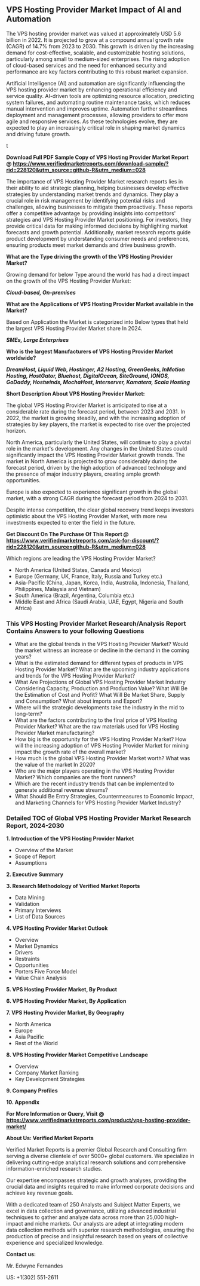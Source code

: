 <h2>VPS Hosting Provider Market Impact of AI and Automation</h2><p>The VPS hosting provider market was valued at approximately USD 5.6 billion in 2022. It is projected to grow at a compound annual growth rate (CAGR) of 14.7% from 2023 to 2030. This growth is driven by the increasing demand for cost-effective, scalable, and customizable hosting solutions, particularly among small to medium-sized enterprises. The rising adoption of cloud-based services and the need for enhanced security and performance are key factors contributing to this robust market expansion.</p><p>Artificial Intelligence (AI) and automation are significantly influencing the VPS hosting provider market by enhancing operational efficiency and service quality. AI-driven tools are optimizing resource allocation, predicting system failures, and automating routine maintenance tasks, which reduces manual intervention and improves uptime. Automation further streamlines deployment and management processes, allowing providers to offer more agile and responsive services. As these technologies evolve, they are expected to play an increasingly critical role in shaping market dynamics and driving future growth.</p>t</p><p id="" class=""><strong>Download Full PDF Sample Copy of VPS Hosting Provider Market Report @ <a href="https://www.verifiedmarketreports.com/download-sample/?rid=228120&utm_source=github-R&utm_medium=028" target="_blank">https://www.verifiedmarketreports.com/download-sample/?rid=228120&utm_source=github-R&utm_medium=028</a></strong></p><p>The importance of&nbsp;VPS Hosting Provider Market research reports lies in their ability to aid strategic planning, helping businesses develop effective strategies by understanding market trends and dynamics. They play a crucial role in risk management by identifying potential risks and challenges, allowing businesses to mitigate them proactively. These reports offer a competitive advantage by providing insights into competitors' strategies and VPS Hosting Provider Market positioning. For investors, they provide critical data for making informed decisions by highlighting market forecasts and growth potential. Additionally, market research reports guide product development by understanding consumer needs and preferences, ensuring products meet market demands and drive business growth.</p><p><strong>What are the&nbsp;Type driving the growth of the VPS Hosting Provider Market?</strong></p><p id="" class="">Growing demand for below Type around the world has had a direct impact on the growth of the VPS Hosting Provider Market:</p><em><strong>Cloud-based, On-premises</strong></em></p><strong>What are the&nbsp;Applications&nbsp;of VPS Hosting Provider Market available in the Market?</strong></p><p id="" class="">Based on Application the Market is categorized into Below types that held the largest VPS Hosting Provider Market share In 2024.</p><em><strong>SMEs, Large Enterprises</strong></em></p><strong>Who is the largest Manufacturers of VPS Hosting Provider Market worldwide?</strong></p><p><em><strong>DreamHost, Liquid Web, Hostinger, A2 Hosting, GreenGeeks, InMotion Hosting, HostGator, Bluehost, DigitalOcean, SiteGround, IONOS, GoDaddy, Hostwinds, MochaHost, Interserver, Kamatera, Scala Hosting</strong></em></p><p id="" class=""><strong>Short Description About VPS Hosting Provider Market:</strong></p><p>The global VPS Hosting Provider Market is anticipated to rise at a considerable rate during the forecast period, between 2023 and 2031. In 2022, the market is growing steadily, and with the increasing adoption of strategies by key players, the market is expected to rise over the projected horizon.</p><p>North America, particularly the United States, will continue to play a pivotal role in the market's development. Any changes in the United States could significantly impact the VPS Hosting Provider Market growth trends. The market in North America is projected to grow considerably during the forecast period, driven by the high adoption of advanced technology and the presence of major industry players, creating ample growth opportunities.</p><p>Europe is also expected to experience significant growth in the global market, with a strong CAGR during the forecast period from 2024 to 2031.</p><p>Despite intense competition, the clear global recovery trend keeps investors optimistic about the VPS Hosting Provider Market, with more new investments expected to enter the field in the future.</p><p id="" class=""><strong>Get Discount On The Purchase Of This Report @ <a href="https://www.verifiedmarketreports.com/ask-for-discount/?rid=228120&utm_source=github-R&utm_medium=028" target="_blank">https://www.verifiedmarketreports.com/ask-for-discount/?rid=228120&utm_source=github-R&utm_medium=028</a></strong></p>Which regions are leading the VPS Hosting Provider Market?</p><ul><li>North America (United States, Canada and Mexico)</li><li>Europe (Germany, UK, France, Italy, Russia and Turkey etc.)</li><li>Asia-Pacific (China, Japan, Korea, India, Australia, Indonesia, Thailand, Philippines, Malaysia and Vietnam)</li><li>South America (Brazil, Argentina, Columbia etc.)</li><li>Middle East and Africa (Saudi Arabia, UAE, Egypt, Nigeria and South Africa)</li></ul><h3 id="" class="">This VPS Hosting Provider Market Research/Analysis Report Contains Answers to your following Questions</h3><ul><li>What are the global trends in the VPS Hosting Provider Market? Would the market witness an increase or decline in the demand in the coming years?</li><li>What is the estimated demand for different types of products in VPS Hosting Provider Market? What are the upcoming industry applications and trends for the VPS Hosting Provider Market?</li><li>What Are Projections of Global VPS Hosting Provider Market Industry Considering Capacity, Production and Production Value? What Will Be the Estimation of Cost and Profit? What Will Be Market Share, Supply and Consumption? What about imports and Export?</li><li>Where will the strategic developments take the industry in the mid to long-term?</li><li>What are the factors contributing to the final price of VPS Hosting Provider Market? What are the raw materials used for VPS Hosting Provider Market manufacturing?</li><li>How big is the opportunity for the VPS Hosting Provider Market? How will the increasing adoption of VPS Hosting Provider Market for mining impact the growth rate of the overall market?</li><li>How much is the global VPS Hosting Provider Market worth? What was the value of the market In 2020?</li><li>Who are the major players operating in the VPS Hosting Provider Market? Which companies are the front runners?</li><li>Which are the recent industry trends that can be implemented to generate additional revenue streams?</li><li>What Should Be Entry Strategies, Countermeasures to Economic Impact, and Marketing Channels for VPS Hosting Provider Market Industry?</li></ul><h3 id="" class="">Detailed TOC of Global VPS Hosting Provider Market Research Report, 2024-2030</h3><p id="" class=""><strong>1. Introduction of the VPS Hosting Provider Market</strong></p><ul><li>Overview of the Market</li><li>Scope of Report</li><li>Assumptions</li></ul><p id="" class=""><strong>2. Executive Summary</strong></p><p id="" class=""><strong>3. Research Methodology of Verified Market Reports</strong></p><ul><li>Data Mining</li><li>Validation</li><li>Primary Interviews</li><li>List of Data Sources</li></ul><p id="" class=""><strong>4. VPS Hosting Provider Market Outlook</strong></p><ul><li>Overview</li><li>Market Dynamics</li><li>Drivers</li><li>Restraints</li><li>Opportunities</li><li>Porters Five Force Model</li><li>Value Chain Analysis</li></ul><p id="" class=""><strong>5. VPS Hosting Provider Market, By Product</strong></p><p id="" class=""><strong>6. VPS Hosting Provider Market, By Application</strong></p><p id="" class=""><strong>7. VPS Hosting Provider Market, By Geography</strong></p><ul><li>North America</li><li>Europe</li><li>Asia Pacific</li><li>Rest of the World</li></ul><p id="" class=""><strong>8. VPS Hosting Provider Market Competitive Landscape</strong></p><ul><li>Overview</li><li>Company Market Ranking</li><li>Key Development Strategies</li></ul><p id="" class=""><strong>9. Company Profiles</strong></p><p id="" class=""><strong>10. Appendix</strong></p><p id="" class=""><strong>For More Information or Query, Visit @ <a href="https://www.verifiedmarketreports.com/product/vps-hosting-provider-market/" target="_blank">https://www.verifiedmarketreports.com/product/vps-hosting-provider-market/</a></strong></p><p id="" class=""><strong>About Us: Verified Market Reports</strong></p><p id="" class="">Verified Market Reports is a premier Global Research and Consulting firm serving a diverse clientele of over 5000+ global customers. We specialize in delivering cutting-edge analytical research solutions and comprehensive information-enriched research studies.</p><p id="" class="">Our expertise encompasses strategic and growth analyses, providing the crucial data and insights required to make informed corporate decisions and achieve key revenue goals.</p><p id="" class="">With a dedicated team of 250 Analysts and Subject Matter Experts, we excel in data collection and governance, utilizing advanced industrial techniques to gather and analyze data across more than 25,000 high-impact and niche markets. Our analysts are adept at integrating modern data collection methods with superior research methodologies, ensuring the production of precise and insightful research based on years of collective experience and specialized knowledge.</p><p id="" class=""><strong>Contact us:</strong></p><p id="" class="">Mr. Edwyne Fernandes</p><p id="" class="">US: +1(302) 551-2611</p>